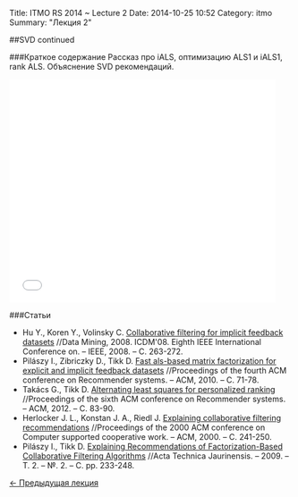 Title: ITMO RS 2014 ~ Lecture 2
Date: 2014-10-25 10:52
Category: itmo
Summary: "Лекция 2"


##SVD continued

###Краткое содержание
Рассказ про iALS, оптимизацию ALS1 и iALS1, rank ALS. Объяснение SVD рекомендаций.

<iframe src="//www.slideshare.net/slideshow/embed_code/40706158" width="476" height="400" frameborder="0" marginwidth="0" marginheight="0" scrolling="no"></iframe>

###Статьи
 * Hu Y., Koren Y., Volinsky C. [Collaborative filtering for implicit feedback datasets](http://yadi.sk/d/b4BEAs5t6NUOp) //Data Mining, 2008. ICDM'08. Eighth IEEE International Conference on. – IEEE, 2008. – С. 263-272.
 * Pilászy I., Zibriczky D., Tikk D. [Fast als-based matrix factorization for explicit and implicit feedback datasets](http://yadi.sk/d/ye_l0Z0u6vUvO) //Proceedings of the fourth ACM conference on Recommender systems. – ACM, 2010. – С. 71-78.
 * Takács G., Tikk D. [Alternating least squares for personalized ranking](http://yadi.sk/d/lg6F-o6j6y9qq) //Proceedings of the sixth ACM conference on Recommender systems. – ACM, 2012. – С. 83-90.
 * Herlocker J. L., Konstan J. A., Riedl J. [Explaining collaborative filtering recommendations](https://yadi.sk/i/ebMoIaU0cGHHy) //Proceedings of the 2000 ACM conference on Computer supported cooperative work. – ACM, 2000. – С. 241-250.
 * Pilászy I., Tikk D. [Explaining Recommendations of Factorization-Based Collaborative Filtering Algorithms](http://yadi.sk/d/I4p_DeWg8paLQ) //Acta Technica Jaurinensis. – 2009. – Т. 2. – №. 2. – С. pp. 233-248.


 [ <- Предыдущая лекция]({filename}/itmo-recsys-2014/lecture1.md)
 